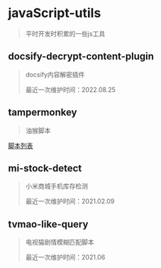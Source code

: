# javaScript-utils

> 平时开发时积累的一些js工具





## docsify-decrypt-content-plugin

> docsify内容解密插件
>
> 最近一次维护时间：2022.08.25



## tampermonkey

> 油猴脚本

[脚本列表](tampermonkey/README.md)



## mi-stock-detect

> 小米商城手机库存检测
>
> 最近一次维护时间：2021.02.09



## tvmao-like-query

> 电视猫剧情模糊匹配脚本
>
> 最近一次维护时间：2021.06
